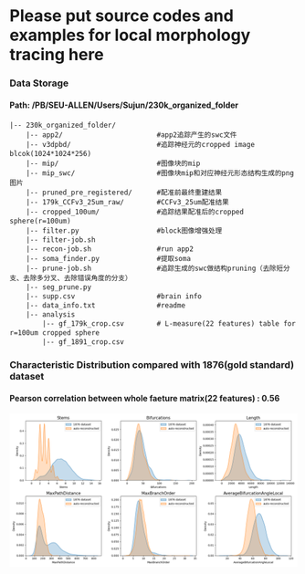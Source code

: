 # Please put source codes and examples for local morphology tracing here

### Data Storage
#### Path: /PB/SEU-ALLEN/Users/Sujun/230k_organized_folder
```
|-- 230k_organized_folder/
    |-- app2/                       #app2追踪产生的swc文件     
    |-- v3dpbd/                     #追踪神经元的cropped image blcok(1024*1024*256)          
    |-- mip/                        #图像块的mip
    |-- mip_swc/                    #图像块mip和对应神经元形态结构生成的png图片
    |-- pruned_pre_registered/      #配准前最终重建结果
    |-- 179k_CCFv3_25um_raw/        #CCFv3_25um配准结果                  
    |-- cropped_100um/              #追踪结果配准后的cropped sphere(r=100um)
    |-- filter.py                   #block图像增强处理
    |-- filter-job.sh
    |-- recon-job.sh                #run app2
    |-- soma_finder.py              #提取soma
    |-- prune-job.sh                #追踪生成的swc做结构pruning（去除短分支、去除多分叉、去除错误角度的分支）
    |-- seg_prune.py           
    |-- supp.csv                    #brain info
    |-- data_info.txt               #readme
    |-- analysis
        |-- gf_179k_crop.csv        # L-measure(22 features) table for r=100um cropped sphere
        |-- gf_1891_crop.csv
```


### Characteristic Distribution compared with 1876(gold standard) dataset
#### Pearson correlation between whole faeture matrix(22 features) : 0.56
![image](https://github.com/SEU-ALLEN-codebase/BrainParcellation/blob/main/data/reconstruction/figures/1891_comparison.png)
